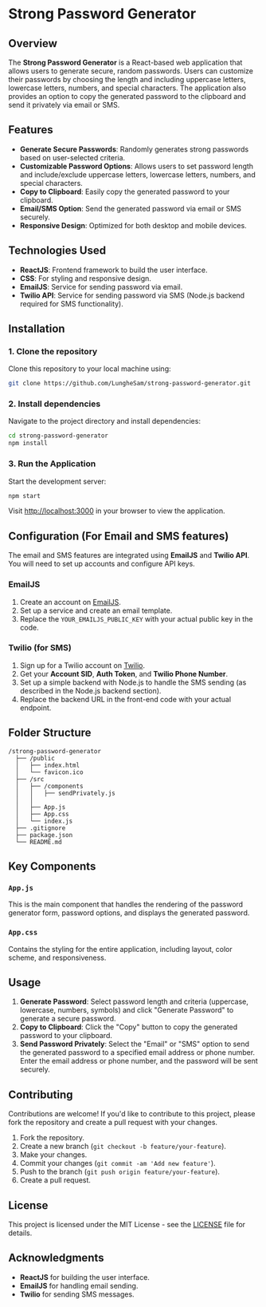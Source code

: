 

# Strong Password Generator

## Overview
The **Strong Password Generator** is a React-based web application that allows users to generate secure, random passwords. Users can customize their passwords by choosing the length and including uppercase letters, lowercase letters, numbers, and special characters. The application also provides an option to copy the generated password to the clipboard and send it privately via email or SMS.

## Features
- **Generate Secure Passwords**: Randomly generates strong passwords based on user-selected criteria.
- **Customizable Password Options**: Allows users to set password length and include/exclude uppercase letters, lowercase letters, numbers, and special characters.
- **Copy to Clipboard**: Easily copy the generated password to your clipboard.
- **Email/SMS Option**: Send the generated password via email or SMS securely.
- **Responsive Design**: Optimized for both desktop and mobile devices.

## Technologies Used
- **ReactJS**: Frontend framework to build the user interface.
- **CSS**: For styling and responsive design.
- **EmailJS**: Service for sending password via email.
- **Twilio API**: Service for sending password via SMS (Node.js backend required for SMS functionality).

## Installation

### 1. Clone the repository
Clone this repository to your local machine using:

```bash
git clone https://github.com/LungheSam/strong-password-generator.git
```

### 2. Install dependencies
Navigate to the project directory and install dependencies:

```bash
cd strong-password-generator
npm install
```

### 3. Run the Application
Start the development server:

```bash
npm start
```

Visit [http://localhost:3000](http://localhost:3000) in your browser to view the application.

## Configuration (For Email and SMS features)
The email and SMS features are integrated using **EmailJS** and **Twilio API**. You will need to set up accounts and configure API keys.

### EmailJS
1. Create an account on [EmailJS](https://www.emailjs.com/).
2. Set up a service and create an email template.
3. Replace the `YOUR_EMAILJS_PUBLIC_KEY` with your actual public key in the code.

### Twilio (for SMS)
1. Sign up for a Twilio account on [Twilio](https://www.twilio.com/).
2. Get your **Account SID**, **Auth Token**, and **Twilio Phone Number**.
3. Set up a simple backend with Node.js to handle the SMS sending (as described in the Node.js backend section).
4. Replace the backend URL in the front-end code with your actual endpoint.

## Folder Structure

```
/strong-password-generator
  ├── /public
  │   ├── index.html
  │   └── favicon.ico
  ├── /src
  │   ├── /components
  │   │   ├── sendPrivately.js
  │   │ 
  │   ├── App.js
  │   ├── App.css
  │   └── index.js
  ├── .gitignore
  ├── package.json
  └── README.md
```

## Key Components

### `App.js`
This is the main component that handles the rendering of the password generator form, password options, and displays the generated password.

### `App.css`
Contains the styling for the entire application, including layout, color scheme, and responsiveness.

## Usage

1. **Generate Password**: Select password length and criteria (uppercase, lowercase, numbers, symbols) and click "Generate Password" to generate a secure password.
2. **Copy to Clipboard**: Click the "Copy" button to copy the generated password to your clipboard.
3. **Send Password Privately**: Select the "Email" or "SMS" option to send the generated password to a specified email address or phone number. Enter the email address or phone number, and the password will be sent securely.

## Contributing

Contributions are welcome! If you'd like to contribute to this project, please fork the repository and create a pull request with your changes.

1. Fork the repository.
2. Create a new branch (`git checkout -b feature/your-feature`).
3. Make your changes.
4. Commit your changes (`git commit -am 'Add new feature'`).
5. Push to the branch (`git push origin feature/your-feature`).
6. Create a pull request.

## License
This project is licensed under the MIT License - see the [LICENSE](LICENSE) file for details.

## Acknowledgments
- **ReactJS** for building the user interface.
- **EmailJS** for handling email sending.
- **Twilio** for sending SMS messages.
```

